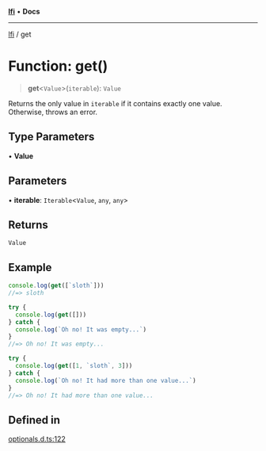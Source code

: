 [**lfi**](../readme.md) • **Docs**

***

[lfi](../globals.md) / get

# Function: get()

> **get**\<`Value`\>(`iterable`): `Value`

Returns the only value in `iterable` if it contains exactly one value.
Otherwise, throws an error.

## Type Parameters

• **Value**

## Parameters

• **iterable**: `Iterable`\<`Value`, `any`, `any`\>

## Returns

`Value`

## Example

```js
console.log(get([`sloth`]))
//=> sloth

try {
  console.log(get([]))
} catch {
  console.log(`Oh no! It was empty...`)
}
//=> Oh no! It was empty...

try {
  console.log(get([1, `sloth`, 3]))
} catch {
  console.log(`Oh no! It had more than one value...`)
}
//=> Oh no! It had more than one value...
```

## Defined in

[optionals.d.ts:122](https://github.com/TomerAberbach/lfi/blob/a3eb3a94b2928b5200a7bcd0a14fdc70f0cb5947/src/operations/optionals.d.ts#L122)
